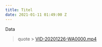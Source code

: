 ```yaml
---
title: Titel
date: 2021-01-11 01:49:00 Z
---
```


Data
> quote >
[VID-20201226-WA0000.mp4](/uploads/VID-20201226-WA0000.mp4)